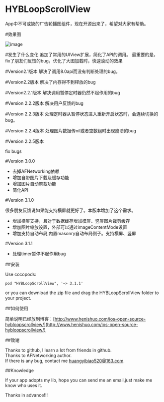 # HYBLoopScrollView
App中不可或缺的广告轮播图组件，现在开源出来了，希望对大家有帮助。

#效果图

![image](https://github.com/632840804/HYBLoopScrollView/blob/master/screen.gif)

#发生了什么变化
追加了常用的UIView扩展，简化了API的调用。
最重要的是，fix了朋友们反馈的bug，优化了大图加载时，快速滚动的效果

#Version2.1版本
解决了调用8.0api而没有判断处理的bug。

#Version2.2版本
解决了内存得不到释放的bug

#Version2.2.1版本
解决调用暂停定时器仍然不起作用的bug

#Version 2.2.2版本
解决用户反馈的bug

#Version 2.2.3版本
处理定时器从暂停状态进入重新开启状态时，会连续切换的bug。

#Version 2.2.4版本
处理图片数据传nil或者空数组时出现崩溃的bug

#Version 2.2.5版本

fix bugs

#Version 3.0.0

* 去掉AFNetworking依赖
* 增加自带图片下载及缓存功能
* 增加图片自动剪裁功能
* 简化API

#Version 3.1.0

很多朋友反馈说如果能支持横屏就更好了。本版本增加了这个需求。

* 增加横屏支持，且对于数据缓存增加模屏、竖屏图片裁剪缓存
* 增加图片缩放设置，外部可以通过imageContentMode设置
* 增加支持自动布局,内置masonry自动布局例子。支持横屏、竖屏

#Version 3.1.1

* 处理timer暂停不起作用bug


##安装

Use cocopods:

```
pod "HYBLoopScrollView", '~> 3.1.1'
```
or you can download the zip file and drag the HYBLoopScrollView folder to your project.

##如何使用

简单说明已经放到博客：[http://www.henishuo.com/ios-open-source-hybloopscrollview/](http://www.henishuo.com/ios-open-source-hybloopscrollview/)


##致谢

Thanks to github, I learn a lot from friends in github.<br/>
Thanks to AFNetworking author.<br/>
If there is any bug, contact me huangyibiao520@163.com.

##Knowledge

If your app adopts my lib, hope you can send me an email,just make me know who uses it.<br/>

Thanks in advance!!!

